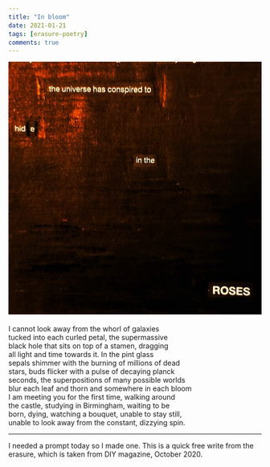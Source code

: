 ```yaml
---
title: "In bloom"
date: 2021-01-21
tags: [erasure-poetry]
comments: true
---
```


<img src="/assets/images/articles/2021/inbloom.jpeg" class="responsive"><br>   
I cannot look away from the whorl of galaxies     
tucked into each curled petal, the supermassive    
black hole that sits on top of a stamen, dragging     
all light and time towards it. In the pint glass     
sepals shimmer with the burning of millions of dead    
stars, buds flicker with a pulse of decaying planck   
seconds, the superpositions of many possible worlds    
blur each leaf and thorn and somewhere in each bloom    
I am meeting you for the first time, walking around    
the castle, studying in Birmingham, waiting to be    
born, dying, watching a bouquet, unable to stay still,    
unable to look away from the constant, dizzying spin.    

***

I needed a prompt today so I made one. This is a quick free write from the erasure, which is taken from DIY magazine, October 2020.
